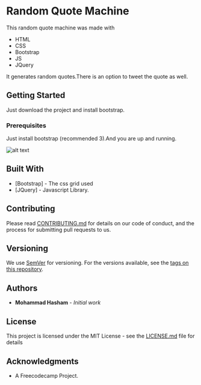 # Random Quote Machine

This random quote machine was made with

* HTML
* CSS
* Bootstrap
* JS
* JQuery

It generates random quotes.There is an option to tweet the quote as well.

## Getting Started

Just download the project and install bootstrap.

### Prerequisites

Just install bootstrap (recommended 3).And you are up and running.

![alt text](http://i.imgur.com/x1hEMfz.png[/img)



## Built With

* [Bootstrap] - The css grid used
* [JQuery] - Javascript Library.


## Contributing

Please read [CONTRIBUTING.md](https://gist.github.com/PurpleBooth/b24679402957c63ec426) for details on our code of conduct, and the process for submitting pull requests to us.

## Versioning

We use [SemVer](http://semver.org/) for versioning. For the versions available, see the [tags on this repository](https://github.com/your/project/tags). 

## Authors

* **Mohammad Hasham** - *Initial work*



## License

This project is licensed under the MIT License - see the [LICENSE.md](LICENSE.md) file for details

## Acknowledgments

* A Freecodecamp Project.
